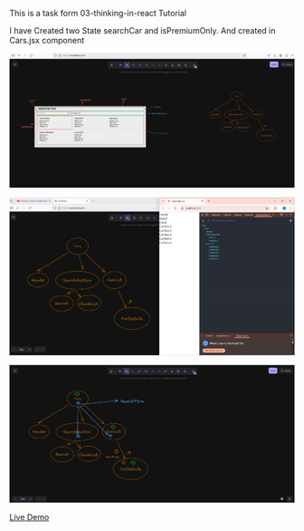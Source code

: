 This is a task form 03-thinking-in-react Tutorial

I have Created two State searchCar and isPremiumOnly.
And created in Cars.jsx component

![screenshot-1](https://raw.githubusercontent.com/kkghosh01/First-React-app/main/public/screenshot/Screenshot%202025-03-08%20140205.png)

![screenshot-2](https://raw.githubusercontent.com/kkghosh01/First-React-app/main/public/screenshot/Screenshot%202025-03-08%20140813.png)

![screenshot-3](https://raw.githubusercontent.com/kkghosh01/First-React-app/refs/heads/main/public/screenshot/Screenshot%202025-03-11%20131117.png)

[Live Demo](https://tranquil-sunburst-210cb4.netlify.app)
